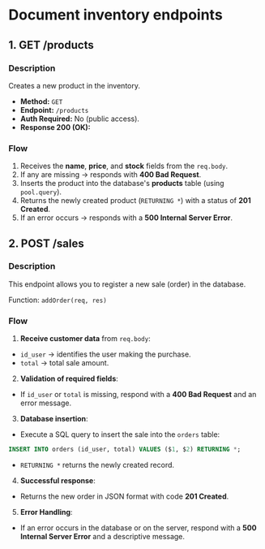 # Document inventory endpoints  

## 1. GET /products
### Description
Creates a new product in the inventory. 

- **Method:** `GET`  
- **Endpoint:** `/products`  
- **Auth Required:** No (public access).  
- **Response 200 (OK):**

### Flow
1. Receives the **name**, **price**, and **stock** fields from the `req.body`.  
2. If any are missing → responds with **400 Bad Request**.  
3. Inserts the product into the database's **products** table (using `pool.query`).  
4. Returns the newly created product (`RETURNING *`) with a status of **201 Created**.  
5. If an error occurs → responds with a **500 Internal Server Error**. 

## 2. POST /sales
### Description
This endpoint allows you to register a new sale (order) in the database.

Function: `addOrder(req, res)`

### Flow
1. **Receive customer data** from `req.body`:
- `id_user` → identifies the user making the purchase.
- `total` → total sale amount.

2. **Validation of required fields**:
- If `id_user` or `total` is missing, respond with a **400 Bad Request** and an error message.

3. **Database insertion**:
- Execute a SQL query to insert the sale into the `orders` table:
```sql
INSERT INTO orders (id_user, total) VALUES ($1, $2) RETURNING *;
```
- `RETURNING *` returns the newly created record.

4. **Successful response**:
- Returns the new order in JSON format with code **201 Created**.

5. **Error Handling**:
- If an error occurs in the database or on the server, respond with a **500 Internal Server Error** and a descriptive message.
